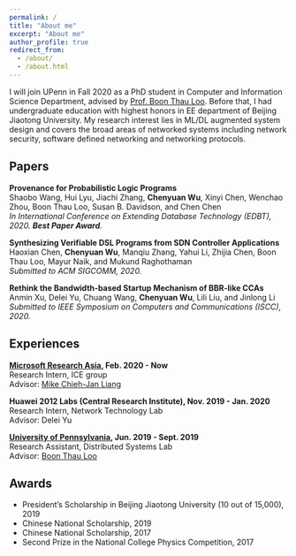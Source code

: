 ```yaml
---
permalink: /
title: "About me"
excerpt: "About me"
author_profile: true
redirect_from: 
  - /about/
  - /about.html
---
```


I will join UPenn in Fall 2020 as a PhD student in Computer and Information Science Department, advised by [Prof. Boon Thau Loo](https://boonloo.cis.upenn.edu). Before that, I had undergraduate education with highest honors in EE department of Beijing Jiaotong University. My research interest lies in ML/DL augmented system design and covers the broad areas of networked systems including network security, software defined networking and networking protocols.

## Papers

**Provenance for Probabilistic Logic Programs** <br />
Shaobo Wang, Hui Lyu, Jiachi Zhang, **Chenyuan Wu**, Xinyi Chen, Wenchao Zhou, Boon Thau Loo, Susan B. Davidson, and Chen Chen <br />
_In International Conference on Extending Database Technology (EDBT), 2020. **Best Paper Award**._

**Synthesizing Verifiable DSL Programs from SDN Controller Applications** <br />
Haoxian Chen, **Chenyuan Wu**, Manqiu Zhang, Yahui Li, Zhijia Chen, Boon Thau Loo, Mayur Naik, and Mukund Raghothaman <br />
_Submitted to ACM SIGCOMM, 2020._

**Rethink the Bandwidth-based Startup Mechanism of BBR-like CCAs** <br />
Anmin Xu, Delei Yu, Chuang Wang, **Chenyuan Wu**, Lili Liu, and Jinlong Li <br />
_Submitted to IEEE Symposium on Computers and Communications (ISCC), 2020._

## Experiences

**[Microsoft Research Asia](https://www.microsoft.com/en-us/research/lab/microsoft-research-asia/), Feb. 2020 - Now** <br />
Research Intern, ICE group <br />
Advisor: [Mike Chieh-Jan Liang](https://www.microsoft.com/en-us/research/people/cmliang/)

**Huawei 2012 Labs (Central Research Institute), Nov. 2019 - Jan. 2020** <br />
Research Intern, Network Technology Lab <br />
Advisor: Delei Yu

**[University of Pennsylvania](https://www.upenn.edu), Jun. 2019 - Sept. 2019** <br />
Research Assistant, Distributed Systems Lab <br />
Advisor: [Boon Thau Loo](https://boonloo.cis.upenn.edu)

## Awards

* President’s Scholarship in Beijing Jiaotong University (10 out of 15,000), 2019
* Chinese National Scholarship, 2019
* Chinese National Scholarship, 2017
* Second Prize in the National College Physics Competition, 2017

